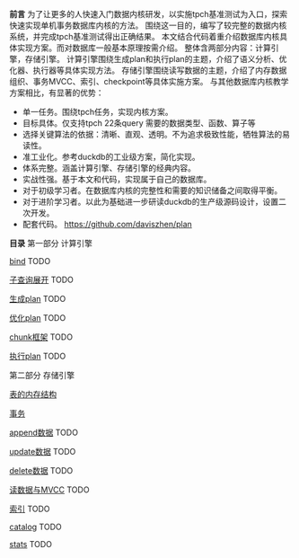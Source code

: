 
**前言**
为了让更多的人快速入门数据内核研发，以实施tpch基准测试为入口，探索快速实现单机事务数据库内核的方法。
围绕这一目的，编写了较完整的数据内核系统，并完成tpch基准测试得出正确结果。
本文结合代码着重介绍数据库内核具体实现方案。而对数据库一般基本原理按需介绍。
整体含两部分内容：计算引擎，存储引擎。
计算引擎围绕生成plan和执行plan的主题，介绍了语义分析、优化器、执行器等具体实现方法。
存储引擎围绕读写数据的主题，介绍了内存数据组织、事务MVCC、索引、checkpoint等具体实施方案。
与其他数据库内核教学方案相比，有显著的优势：
- 单一任务。围绕tpch任务，实现内核方案。
- 目标具体。仅支持tpch 22条query 需要的数据类型、函数、算子等
- 选择关键算法的依据：清晰、直观、透明。不为追求极致性能，牺牲算法的易读性。
- 准工业化。参考duckdb的工业级方案，简化实现。
- 体系完整。涵盖计算引擎、存储引擎的经典内容。
- 实战性强。基于本文和代码，实现属于自己的数据库。
- 对于初级学习者。在数据库内核的完整性和需要的知识储备之间取得平衡。
- 对于进阶学习者。以此为基础进一步研读duckdb的生产级源码设计，设置二次开发。
- 配套代码。 https://github.com/daviszhen/plan


**目录**
第一部分 计算引擎

[bind]() TODO

[子查询展开]() TODO

[生成plan]() TODO

[优化plan]() TODO

[chunk框架]() TODO

[执行plan]() TODO

第二部分 存储引擎

[表的内存结构](./存储/表的内存结构.md)

[事务](./存储/事务.md)

[append数据]() TODO

[update数据]() TODO

[delete数据]() TODO

[读数据与MVCC]() TODO

[索引]() TODO

[catalog]() TODO

[stats]() TODO

